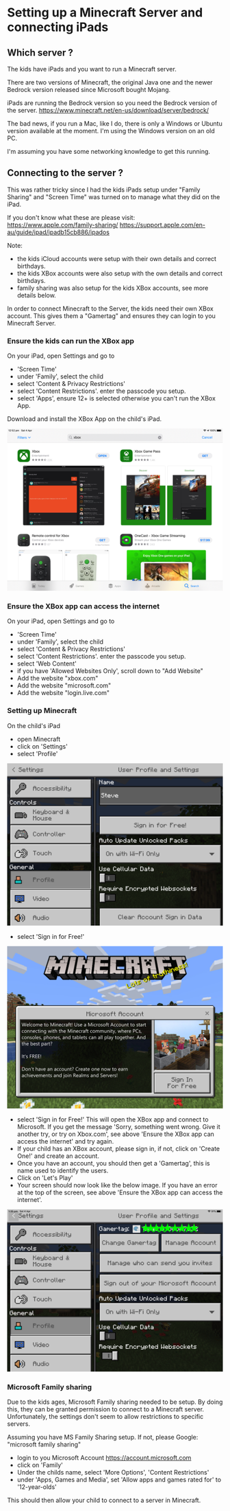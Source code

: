 
# Setting up a Minecraft Server and connecting iPads


## Which server ?

The kids have iPads and you want to run a Minecraft server.

There are two versions of Minecraft, the original Java one and the newer Bedrock
version released since Microsoft bought Mojang.

iPads are running the Bedrock version so you need the Bedrock version of the server.
https://www.minecraft.net/en-us/download/server/bedrock/

The bad news, if you run a Mac, like I do, there is only a Windows or Ubuntu version available at the moment.
I'm using the Windows version on an old PC.

I'm assuming you have some networking knowledge to get this running.

## Connecting to the server ?

This was rather tricky since I had the kids iPads setup under "Family Sharing" and "Screen Time" was turned on to manage what they did on the iPad.

If you don't know what these are please visit:
https://www.apple.com/family-sharing/
https://support.apple.com/en-au/guide/ipad/ipadb15cb886/ipados

Note:
- the kids iCloud accounts were setup with their own details and correct birthdays.
- the kids XBox accounts were also setup with the own details and correct birthdays.
- family sharing was also setup for the kids XBox accounts, see more details below.

In order to connect Minecraft to the Server, the kids need their own XBox account. This gives them a "Gamertag" and ensures they can login to you Minecraft Server.

### Ensure the kids can run the XBox app

On your iPad, open Settings and go to
- 'Screen Time'
- under 'Family', select the child
- select 'Content & Privacy Restrictions'
- select 'Content Restrictions'. enter the passcode you setup.
- select 'Apps', ensure 12+ is selected otherwise you can't run the XBox App.

Download and install the XBox App on the child's iPad.

![XBox App](XBoxApp.png "XBox App")

### Ensure the XBox app can access the internet

On your iPad, open Settings and go to
- 'Screen Time'
- under 'Family', select the child
- select 'Content & Privacy Restrictions'
- select 'Content Restrictions'. enter the passcode you setup.
- select 'Web Content'
- if you have 'Allowed Websites Only', scroll down to "Add Website"
- Add the website "xbox.com"
- Add the website "microsoft.com"
- Add the website "login.live.com"

### Setting up Minecraft

On the child's iPad
- open Minecraft
- click on 'Settings'
- select 'Profile'

![Minecraft settings](settings.png "Minecraft Settings")

- select 'Sign in for Free!'

![MS acct](msacct.png "MS acct")

- select 'Sign in for Free!' This will open the XBox app and connect to Microsoft.
If you get the message 'Sorry, something went wrong. Give it another try, or try on Xbox.com', see above 'Ensure the XBox app can access the internet' and try again.
- If your child has an XBox account, please sign in, if not, click on 'Create One!' and create an account.
- Once you have an account, you should then get a 'Gamertag', this is name used to identify the users.
- Click on 'Let's Play'
- Your screen should now look like the below image. If you have an error at the top of the screen, see above 'Ensure the XBox app can access the internet'.

![Gamertag](gamertag.png "Gamertag")

### Microsoft Family sharing

Due to the kids ages, Microsoft Family sharing needed to be setup.
By doing this, they can be granted permission to connect to a Minecraft server. Unfortunately, the settings don't seem to allow restrictions to specific servers.

Assuming you have MS Family Sharing setup.
If not, please Google: "microsoft family sharing"

- login to you Microsoft Account https://account.microsoft.com
- click on 'Family'
- Under the childs name, select 'More Options', 'Content Restrictions'
- under 'Apps, Games and Media', set 'Allow apps and games rated for' to '12-year-olds'


This should then allow your child to connect to a server in Minecraft.
